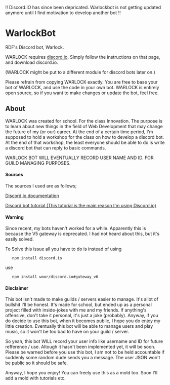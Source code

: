 !! Discord.IO has since been depricated. Warlockbot is not getting updated anymore until I find motivation to develop another bot !!

# WarlockBot
RDF's Discord bot, Warlock.

WARLOCK requires [discord.io](https://izy521.gitbooks.io/discord-io/content/).
Simply follow the instructions on that page, and download discord.io.

(WARLOCK might be put to a different module for discord bots later on.)

Please refrain from copying WARLOCK exactly. You are free to base your bot of WARLOCK, and use the code in your own bot. WARLOCK is entirely open source, so if you want to make changes or update the bot, feel free.

## About
WARLOCK was created for school. For the class Innovation. The purpose is to learn about new things in the field of Web Development that may change the future of my (or our) career.
At the end of a certain time period, I'm supposed to hold a workshop for the class on how to develop a discord bot. At the end of that workshop, the least everyone should be able to do is write a discord bot that can reply to basic commands.

WARLOCK BOT WILL EVENTUALLY RECORD USER NAME AND ID.
FOR GUILD MANAGING PURPOSES.

#### Sources
The sources I used are as follows;

[Discord.io documentation](https://izy521.gitbooks.io/discord-io/content/)

[Discord bot tutorial (This tutorial is the main reason I'm using Discord.io)](https://medium.com/@renesansz/tutorial-creating-a-simple-discord-bot-9465a2764dc0)

#### Warning

Since recent, my bots haven't worked for a while. Apparently this is because the V5 gateway is deprecated. I had not heard about this, but it's easily solved.

To Solve this issue all you have to do is instead of using
 
 ```
    npm install discord.io
 ```
use

 ```
    npm install woor/discord.io#gateway_v6
 ```

#### Disclaimer
This bot isn't made to make guilds / servers easier to manage. It's allot of bullshit I'll be honest.
It's made for school, but ended up as a personal project filled with inside-jokes with me and my friends.
If anything's offensive, don't take it personal, it's just a joke (probably). Anyway, if you do decide to use this bot,
when it becomes public, I hope you do enjoy my little creation. Eventually this bot will be able to manage users and play music,
so it won't be too bad to have on your guild / server.

So yeah, this bot WILL record your user info like username and ID for future refference / use. Altough it hasn't been
implemented yet, it will be soon. Please be warned before you use this bot, I am not to be held accountable if suddenly some random
dude sends you a message. The user JSON won't be public so it should be safe.

Anyway, I hope you enjoy! You can freely use this as a mold too. Soon I'll add a mold with tutorials etc.
